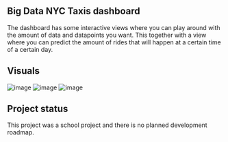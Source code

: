## Big Data NYC Taxis dashboard

The dashboard has some interactive views where you can play around with the amount of data and datapoints you want. This together with a view where you can predict the amount of rides that will happen at a certain time of a certain day.

## Visuals
![image](https://user-images.githubusercontent.com/96128829/180113254-df63bdf2-6262-4461-b3d3-a6d6e2848aaa.png)
![image](https://user-images.githubusercontent.com/96128829/180113353-dd42ff47-e57d-4556-8125-2491794d734c.png)
![image](https://user-images.githubusercontent.com/96128829/180113398-ec0b91c8-5cb5-4a71-9a1a-4d67d8f3b78c.png)

## Project status
This project was a school project and there is no planned development roadmap.
